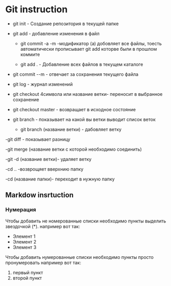 # Git instruction

 - git init - Создание репозитория в текущей папке 

- git add - добавление изменения в файл

  - git commit -a -m -модификатор (a) добовляет все файлы, тоесть автоматически прописывает git add  которве были в прошлом коммите 

  - git add . - Добавление всех файлов в текущем каталоге

- git commit --m - отвечает за сохранения текущего файла

- git log - журнал изменений 

- git checkout 4символа или название ветки- переносит в выбранное сохранение 

- git checkout master - возвращает в исходное состояние 

- git branch - показывает на какой вы ветки выводит список веток
  
   - git branch (название ветки) - дабовляет ветку
 
-git diff - показывает разницу

-git merge (название ветки с которой необходимо соединить)

-git -d (название ветки)- удаляет ветку

-cd .. -возврощяет вверхнию папку

-cd (название папки)- переходит в нужную папку 

## Markdow insrtuction 
 
 ### Нумерация
Чтобы добавить не номерованные списки необходимо пункты выделить звездочкой (*). например вот так:
* Элемент 1
* Элемент 2
* Элемент 3

Чтобы добавить нумерованные списки необходимо пункты просто пронумеровать например вот так:
1. первый пункт 
2. второй пункт